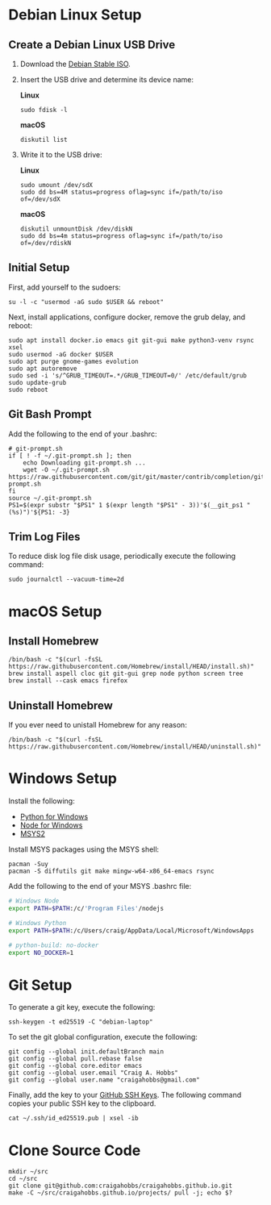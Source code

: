 # Debian Linux Setup


## Create a Debian Linux USB Drive

1. Download the [Debian Stable ISO](https://www.debian.org/distrib/netinst).

2. Insert the USB drive and determine its device name:

   **Linux**

   ~~~
   sudo fdisk -l
   ~~~

   **macOS**

   ~~~
   diskutil list
   ~~~

3. Write it to the USB drive:

   **Linux**

   ~~~
   sudo umount /dev/sdX
   sudo dd bs=4M status=progress oflag=sync if=/path/to/iso of=/dev/sdX
   ~~~

   **macOS**

   ~~~
   diskutil unmountDisk /dev/diskN
   sudo dd bs=4m status=progress oflag=sync if=/path/to/iso of=/dev/rdiskN
   ~~~


## Initial Setup

First, add yourself to the sudoers:

~~~
su -l -c "usermod -aG sudo $USER && reboot"
~~~

Next, install applications, configure docker, remove the grub delay, and reboot:

~~~
sudo apt install docker.io emacs git git-gui make python3-venv rsync xsel
sudo usermod -aG docker $USER
sudo apt purge gnome-games evolution
sudo apt autoremove
sudo sed -i 's/^GRUB_TIMEOUT=.*/GRUB_TIMEOUT=0/' /etc/default/grub
sudo update-grub
sudo reboot
~~~


## Git Bash Prompt

Add the following to the end of your .bashrc:

~~~
# git-prompt.sh
if [ ! -f ~/.git-prompt.sh ]; then
    echo Downloading git-prompt.sh ...
    wget -O ~/.git-prompt.sh https://raw.githubusercontent.com/git/git/master/contrib/completion/git-prompt.sh
fi
source ~/.git-prompt.sh
PS1=$(expr substr "$PS1" 1 $(expr length "$PS1" - 3))'$(__git_ps1 " (%s)")'${PS1: -3}
~~~


## Trim Log Files

To reduce disk log file disk usage, periodically execute the following command:

~~~
sudo journalctl --vacuum-time=2d
~~~


# macOS Setup


## Install Homebrew

~~~
/bin/bash -c "$(curl -fsSL https://raw.githubusercontent.com/Homebrew/install/HEAD/install.sh)"
brew install aspell cloc git git-gui grep node python screen tree
brew install --cask emacs firefox
~~~


## Uninstall Homebrew

If you ever need to unistall Homebrew for any reason:

~~~
/bin/bash -c "$(curl -fsSL https://raw.githubusercontent.com/Homebrew/install/HEAD/uninstall.sh)"
~~~


# Windows Setup

Install the following:

- [Python for Windows](https://www.python.org/downloads/windows/)
- [Node for Windows](https://nodejs.org/en/download/)
- [MSYS2](https://www.msys2.org/)

Install MSYS packages using the MSYS shell:

~~~
pacman -Suy
pacman -S diffutils git make mingw-w64-x86_64-emacs rsync
~~~

Add the following to the end of your MSYS .bashrc file:

~~~ sh
# Windows Node
export PATH=$PATH:/c/'Program Files'/nodejs

# Windows Python
export PATH=$PATH:/c/Users/craig/AppData/Local/Microsoft/WindowsApps

# python-build: no-docker
export NO_DOCKER=1
~~~


# Git Setup

To generate a git key, execute the following:

~~~
ssh-keygen -t ed25519 -C "debian-laptop"
~~~

To set the git global configuration, execute the following:

~~~
git config --global init.defaultBranch main
git config --global pull.rebase false
git config --global core.editor emacs
git config --global user.email "Craig A. Hobbs"
git config --global user.name "craigahobbs@gmail.com"
~~~

Finally, add the key to your [GitHub SSH Keys](https://github.com/settings/keys). The following
command copies your public SSH key to the clipboard.

~~~
cat ~/.ssh/id_ed25519.pub | xsel -ib
~~~


# Clone Source Code

~~~
mkdir ~/src
cd ~/src
git clone git@github.com:craigahobbs/craigahobbs.github.io.git
make -C ~/src/craigahobbs.github.io/projects/ pull -j; echo $?
~~~

